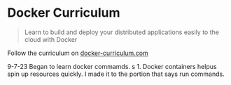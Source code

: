 Docker Curriculum
===

> Learn to build and deploy your distributed applications easily to the cloud with Docker

Follow the curriculum on [docker-curriculum.com](https://docker-curriculum.com/)


9-7-23  Began to learn docker commamds.
     s       1. Docker containers helpus spin up resources quickly.  I made it to the portion that says run commands.